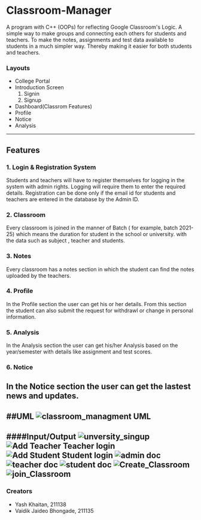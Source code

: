 # Classroom-Manager

A program with C++ (OOPs) for reflecting Google Classroom's Logic.
A simple way to make groups and connecting each others for students and teachers. To make the notes, assignments and test data available to students in a much simpler way. Thereby making it easier for both students and teachers.

### Layouts
*  College Portal 
*  Introduction Screen
   1. Signin
   2. Signup
*  Dashboard(Classrom Features)
*  Profile
*  Notice
*  Analysis
-----------------------------------

## Features

### 1. Login & Registration System
Students and teachers will have to register themselves for logging in the system with admin rights. Logging will require them to enter the required details.
Registration can be done only if the email id for students and teachers are entered in the database by the Admin ID.

### 2. Classroom 
Every classroom is joined in the manner of Batch ( for example, batch 2021-25) which means the duration for student in the school or university.
with the data such as subject , teacher and students.

### 3. Notes 
Every classroom has a notes section in which the student can find the notes uploaded by the teachers.

### 4. Profile 
In the Profile section the user can get his or her details. From this section the student can also submit the request for withdrawl or change in personal information.

### 5. Analysis 
In the Analysis section the user can get his/her Analysis based on the year/semester with details like assignment and test scores.

### 6. Notice 
In the Notice section the user can get the lastest news and updates.
-----------------------------------

##UML
![classroom_managment UML](https://user-images.githubusercontent.com/98076844/206257511-4e0101ec-b866-4457-afb6-13bf8b3f087f.jpg)
-----------------------------------

####Input/Output
![unversity_singup](https://user-images.githubusercontent.com/98076844/206269896-3bf007e3-856c-417c-bae9-91fe98b535ad.png)
![Add Teacher   Teacher login](https://user-images.githubusercontent.com/98076844/206269969-6ea6331f-5da5-403b-a48e-b15dd959d336.png)
![Add Student   Student login](https://user-images.githubusercontent.com/98076844/206270079-693b3e70-d2cf-4c11-80cf-278b04c222f6.png)
![admin doc](https://user-images.githubusercontent.com/98076844/206270128-84626450-1d1b-41f3-8b6a-4974e9a38576.png)
![teacher doc](https://user-images.githubusercontent.com/98076844/206270166-ad1f5334-d272-4030-a501-48a8792fa68d.png)
![student doc](https://user-images.githubusercontent.com/98076844/206270305-7ff1bd54-80a5-4bf2-abec-149c22a4fe9d.png)
![Create_Classroom](https://user-images.githubusercontent.com/98076844/206273330-d6f67b3a-149c-4f63-8d13-0336d0f1bef8.png)
![join_Classroom](https://user-images.githubusercontent.com/98076844/206273399-e21dc60b-7866-49d7-83a3-eddf8123b568.png)
-----------------------------------

### Creators
* Yash Khaitan, 211138
* Vaidik Jaideo Bhongade, 211135
